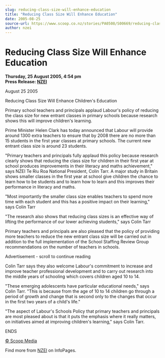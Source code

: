 ```yaml
---
slug: reducing-class-size-will-enhance-education
title: "Reducing Class Size Will Enhance Education"
date: 2005-08-25
source-url: https://www.scoop.co.nz/stories/PA0508/S00669/reducing-class-size-will-enhance-education.htm
author: nzei
---
```

Reducing Class Size Will Enhance Education
==========================================

**Thursday, 25 August 2005, 4:54 pm**  
**Press Release: [NZEI](https://info.scoop.co.nz/NZEI)**

August 25 2005

Reducing Class Size Will Enhance Children's Education

Primary school teachers and principals applaud Labour's policy of reducing the class size for new entrant classes in primary schools because research shows this will improve children's learning.

Prime Minister Helen Clark has today announced that Labour will provide around 1300 extra teachers to ensure that by 2008 there are no more than 15 students in the first year classes at primary schools. The current new entrant class size is around 23 students.

"Primary teachers and principals fully applaud this policy because research clearly shows that reducing the class size for children in their first year at school produces improvements in their literacy and maths achievement," says NZEI Te Riu Roa National President, Colin Tarr. A major study in Britain shows smaller classes in the first year at school give children the chance to learn how to be students and to learn how to learn and this improves their performance in literacy and maths.

"Most importantly the smaller class size enables teachers to spend more time with each student and this has a positive impact on their learning," says Colin Tarr

"The research also shows that reducing class sizes is an effective way of lifting the performance of our lower achieving students," says Colin Tarr

Primary teachers and principals are also pleased that the policy of providing more teachers to reduce the new entrant class size will be carried out in addition to the full implementation of the School Staffing Review Group recommendations on the number of teachers in schools.

Advertisement - scroll to continue reading





Colin Tarr says they also welcome Labour's commitment to increase and improve teacher professional development and to carry out research into the middle years of schooling which covers children aged 10 to 14.

"These emerging adolescents have particular educational needs," says Colin Tarr. "This is because from the age of 10 to 14 children go through a period of growth and change that is second only to the changes that occur in the first two years of a child's life."

"The aspect of Labour's Schools Policy that primary teachers and principals are most pleased about is that it puts the emphasis where it really matters, on initiatives aimed at improving children's learning," says Colin Tarr.

ENDS

[© Scoop Media](http://www.scoop.co.nz/about/terms.html)

Find more from [NZEI](https://info.scoop.co.nz/NZEI) on InfoPages.